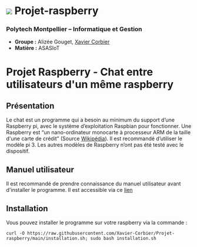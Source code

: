 # ![](https://www.polytech.umontpellier.fr/images/logo_entete.png) Projet-raspberry
### Polytech Montpellier – Informatique et Gestion

* **Groupe :** Alizée Gouget, [Xavier Corbier](https://xaviercorbier.fr)
* **Matière :** ASASIoT

# Projet Raspberry - Chat entre utilisateurs d'un même raspberry

## Présentation
Le chat est un programme qui a besoin au minimum du support d’une Raspberry pi, avec le système d’exploitation Raspbian pour fonctionner. Une Raspberry est “un nano-ordinateur monocarte à processeur ARM de la taille d'une carte de crédit” (Source [Wikipédia](https://fr.wikipedia.org/wiki/Raspberry_Pi)). 
Il est recommandé d’utiliser le modèle pi 3. Les autres modèles de Raspberry n’ont pas été testé avec le dispositif. 

## Manuel utilisateur
Il est recommandé de prendre connaissance du manuel utilisateur avant d'installer le programme. Il est accessible via ce [lien](https://drive.google.com/file/d/1eSBRO9VaJzS6IjLgt6G3f9GXIjQUDZNd/view?usp=sharing)

## Installation

Vous pouvez installer le programme sur votre raspberry via la commande :
```
curl -O https://raw.githubusercontent.com/Xavier-Corbier/Projet-raspberry/main/installation.sh; sudo bash installation.sh
```